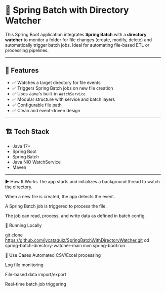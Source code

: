 # 📂 Spring Batch with Directory Watcher

This Spring Boot application integrates **Spring Batch** with a **directory watcher** to monitor a folder for file changes (create, modify, delete) and automatically trigger batch jobs. Ideal for automating file-based ETL or processing pipelines.

---

## 🚀 Features

- ✅ Watches a target directory for file events
- ✅ Triggers Spring Batch jobs on new file creation
- ✅ Uses Java's built-in `WatchService`
- ✅ Modular structure with service and batch layers
- ✅ Configurable file path
- ✅ Clean and event-driven design

---

## 🏗️ Tech Stack

- Java 17+
- Spring Boot
- Spring Batch
- Java NIO WatchService
- Maven

---

▶️ How It Works
The app starts and initializes a background thread to watch the directory.

When a new file is created, the app detects the event.

A Spring Batch job is triggered to process the file.

The job can read, process, and write data as defined in batch config.

🧪 Running Locally

git clone https://github.com/jvcataquiz/SpringBatchWithDirectoryWatcher.git
cd spring-batch-directory-watcher-main
mvn spring-boot:run

📌 Use Cases
Automated CSV/Excel processing

Log file monitoring

File-based data import/export

Real-time batch job triggering